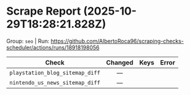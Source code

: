 # Scrape Report (2025-10-29T18:28:21.828Z)

Group: `seo`  |  Run: https://github.com/AlbertoRoca96/scraping-checks-scheduler/actions/runs/18918198056

| Check | Changed | Keys | Error |
|---|:---:|:--|:--|
| `playstation_blog_sitemap_diff` | — |  |  |
| `nintendo_us_news_sitemap_diff` | — |  |  |
